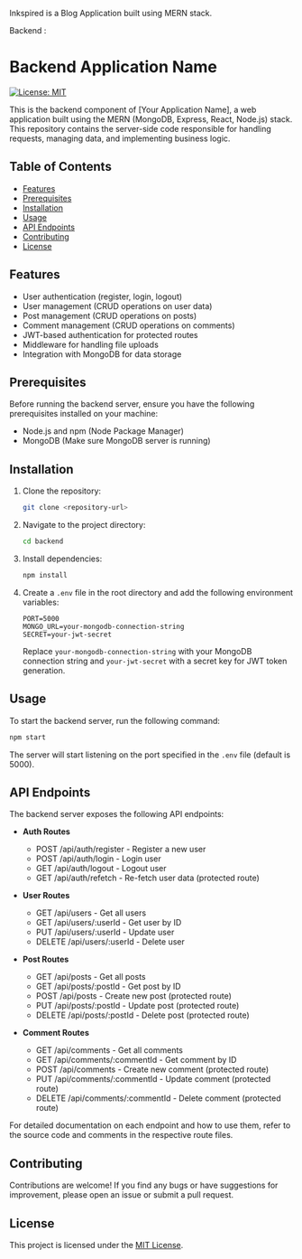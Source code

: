 Inkspired is a Blog Application built using MERN stack.

Backend :

# Backend Application Name

[![License: MIT](https://img.shields.io/badge/License-MIT-yellow.svg)](https://opensource.org/licenses/MIT)

This is the backend component of [Your Application Name], a web application built using the MERN (MongoDB, Express, React, Node.js) stack. This repository contains the server-side code responsible for handling requests, managing data, and implementing business logic.

## Table of Contents

- [Features](#features)
- [Prerequisites](#prerequisites)
- [Installation](#installation)
- [Usage](#usage)
- [API Endpoints](#api-endpoints)
- [Contributing](#contributing)
- [License](#license)

## Features

- User authentication (register, login, logout)
- User management (CRUD operations on user data)
- Post management (CRUD operations on posts)
- Comment management (CRUD operations on comments)
- JWT-based authentication for protected routes
- Middleware for handling file uploads
- Integration with MongoDB for data storage

## Prerequisites

Before running the backend server, ensure you have the following prerequisites installed on your machine:

- Node.js and npm (Node Package Manager)
- MongoDB (Make sure MongoDB server is running)

## Installation

1. Clone the repository:

   ```bash
   git clone <repository-url>
   ```

2. Navigate to the project directory:

   ```bash
   cd backend
   ```

3. Install dependencies:

   ```bash
   npm install
   ```

4. Create a `.env` file in the root directory and add the following environment variables:

   ```plaintext
   PORT=5000
   MONGO_URL=your-mongodb-connection-string
   SECRET=your-jwt-secret
   ```

   Replace `your-mongodb-connection-string` with your MongoDB connection string and `your-jwt-secret` with a secret key for JWT token generation.

## Usage

To start the backend server, run the following command:

```bash
npm start
```

The server will start listening on the port specified in the `.env` file (default is 5000).

## API Endpoints

The backend server exposes the following API endpoints:

- **Auth Routes**
  - POST /api/auth/register - Register a new user
  - POST /api/auth/login - Login user
  - GET /api/auth/logout - Logout user
  - GET /api/auth/refetch - Re-fetch user data (protected route)

- **User Routes**
  - GET /api/users - Get all users
  - GET /api/users/:userId - Get user by ID
  - PUT /api/users/:userId - Update user
  - DELETE /api/users/:userId - Delete user

- **Post Routes**
  - GET /api/posts - Get all posts
  - GET /api/posts/:postId - Get post by ID
  - POST /api/posts - Create new post (protected route)
  - PUT /api/posts/:postId - Update post (protected route)
  - DELETE /api/posts/:postId - Delete post (protected route)

- **Comment Routes**
  - GET /api/comments - Get all comments
  - GET /api/comments/:commentId - Get comment by ID
  - POST /api/comments - Create new comment (protected route)
  - PUT /api/comments/:commentId - Update comment (protected route)
  - DELETE /api/comments/:commentId - Delete comment (protected route)

For detailed documentation on each endpoint and how to use them, refer to the source code and comments in the respective route files.

## Contributing

Contributions are welcome! If you find any bugs or have suggestions for improvement, please open an issue or submit a pull request.

## License

This project is licensed under the [MIT License](https://opensource.org/licenses/MIT).
